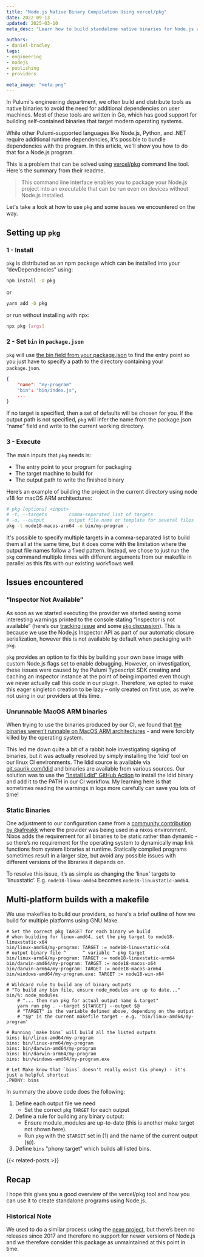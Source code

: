 ```yaml
---
title: "Node.js Native Binary Compilation Using vercel/pkg"
date: 2022-09-13
updated: 2025-03-10
meta_desc: "Learn how to build standalone native binaries for Node.js applications using vercel/pkg. Package your Node.js project for easy distribution without dependencies."

authors:
- daniel-bradley
tags:
- engineering
- nodejs
- publishing
- providers

meta_image: "meta.png"
---
```


In Pulumi's engineering department, we often build and distribute tools as native binaries to avoid the need for additional dependencies on user machines. Most of these tools are written in Go, which has good support for building self-contained binaries that target modern operating systems.

While other Pulumi-supported languages like Node.js, Python, and .NET require additional runtime dependencies, it's possible to bundle dependencies with the program. In this article, we'll show you how to do that for a Node.js program.

This is a problem that can be solved using [vercel/pkg](https://github.com/vercel/pkg) command line tool. Here's the summary from their readme.

> This command line interface enables you to package your Node.js project into an executable that can be run even on devices without Node.js installed.

Let's take a look at how to use `pkg` and some issues we encountered on the way.

## Setting up `pkg`

### 1 - Install

`pkg` is distributed as an npm package which can be installed into your “devDependencies” using:

```bash
npm install -D pkg
```

or

```bash
yarn add -D pkg
```

or run without installing with npx:

```bash
npx pkg [args]
```

### 2 - Set `bin` in `package.json`

`pkg` will use [the bin field from your package.json](https://docs.npmjs.com/cli/v6/configuring-npm/package-json#bin) to find the entry point so you just have to specify a path to the directory containing your `package.json`.

```json
{
    "name": "my-program"
    "bin": "bin/index.js",
    ...
}
```

If no target is specified, then a set of defaults will be chosen for you. If the output path is not specified, `pkg` will infer the name from the package.json “name” field and write to the current working directory.

### 3 - Execute

The main inputs that `pkg` needs is:

* The entry point to your program for packaging
* The target machine to build for
* The output path to write the finished binary

Here’s an example of building the project in the current directory using node v18 for macOS ARM architectures:

```bash
# pkg [options] <input>
# -t, --targets        comma-separated list of targets
# -o, --output         output file name or template for several files
pkg -t node18-macos-arm64 -o bin/my-program .
```

It's possible to specify multiple targets in a comma-separated list to build them all at the same time, but it does come with the limitation where the output file names follow a fixed pattern. Instead, we chose to just run the `pkg` command multiple times with different arguments from our makefile in parallel as this fits with our existing workflows well.

## Issues encountered

### “Inspector Not Available”

As soon as we started executing the provider we started seeing some interesting warnings printed to the console stating “Inspector is not available” (here’s our [tracking issue](https://github.com/pulumi/pulumi-awsx/issues/848) and some [`pkg` discussion](https://github.com/vercel/pkg/issues/93)). This is because we use the Node.js Inspector API as part of our automatic closure serialization, however this is not available by default when packaging with `pkg`.

`pkg` provides an option to fix this by building your own base image with custom Node.js flags set to enable debugging. However, on investigation, these issues were caused by the Pulumi Typescript SDK creating and caching an inspector instance at the point of being imported even though we never actually call this code in our plugin. Therefore, we opted to make this eager singleton creation to be lazy – only created on first use, as we’re not using in our providers at this time.

### Unrunnable MacOS ARM binaries

When trying to use the binaries produced by our CI, we found that [the binaries weren’t runnable on MacOS ARM architectures](https://github.com/pulumi/pulumi-awsx/issues/850) - and were forcibly killed by the operating system.

This led me down quite a bit of a rabbit hole investigating signing of binaries, but it was actually resolved by simply installing the ‘ldid’ tool on our linux CI environments. The ldid source is available via [git.saurik.com/ldid](git://git.saurik.com/ldid.git) and binaries are available from various sources. Our solution was to use the [“Install Ldid” GitHub Action](https://github.com/marketplace/actions/install-ldid) to install the ldid binary and add it to the PATH in our CI workflow. My learning here is that sometimes reading the warnings in logs more carefully can save you lots of time!

### Static Binaries

One adjustment to our configuration came from a [community contribution by @afreakk](https://github.com/pulumi/pulumi-awsx/pull/862) where the provider was being used in a nixos environment. Nixos adds the requirement for all binaries to be static rather than dynamic - so there’s no requirement for the operating system to dynamically map link functions from system libraries at runtime. Statically compiled programs sometimes result in a larger size, but avoid any possible issues with different versions of the libraries it depends on.

To resolve this issue, it’s as simple as changing the ‘linux’ targets to ‘linuxstatic’. E.g. `node18-linux-amd64` becomes `node18-linuxstatic-amd64`.

## Multi-platform builds with a makefile

We use makefiles to build our providers, so here's a brief outline of how we build for multiple platforms using GNU Make.

```make
# Set the correct pkg TARGET for each binary we build
# when building for linux-amd64, set the pkg target to node18-linuxstatic-x64
bin/linux-amd64/my-program: TARGET := node18-linuxstatic-x64
# output binary file ^      ^ variable ^ pkg target
bin/linux-arm64/my-program: TARGET := node18-linuxstatic-arm64
bin/darwin-amd64/my-program: TARGET := node18-macos-x64
bin/darwin-arm64/my-program: TARGET := node18-macos-arm64
bin/windows-amd64/my-program.exe: TARGET := node18-win-x64

# Wildcard rule to build any of binary outputs
# "To build any bin file, ensure node_modules are up to date..."
bin/%: node_modules
    # "... then run pkg for actual output name & target"
    yarn run pkg . --target ${TARGET} --output $@
    # "TARGET" is the variable defined above, depending on the output
    # "$@" is the current makefile target - e.g. 'bin/linux-amd64/my-program'

# Running `make bins` will build all the listed outputs
bins: bin/linux-amd64/my-program
bins: bin/linux-arm64/my-program
bins: bin/darwin-amd64/my-program
bins: bin/darwin-arm64/my-program
bins: bin/windows-amd64/my-program.exe

# Let Make know that `bins` doesn't really exist (is phony) - it's just a helpful shortcut
.PHONY: bins
```

In summary the above code does the following:

1. Define each output file we need
    * Set the correct `pkg` `TARGET` for each output
2. Define a rule for building any binary output:
    * Ensure module_modules are up-to-date (this is another make target not shown here).
    * Run `pkg` with the `$TARGET` set in (1) and the name of the current output (`$@`).
3. Define `bins` "phony target" which builds all listed bins.

{{< related-posts >}}

## Recap

I hope this gives you a good overview of the vercel/pkg tool and how you can use it to create standalone programs using Node.js.

### Historical Note

We used to do a similar process using the [nexe project](https://github.com/nexe/nexe), but there’s been no releases since 2017 and therefore no support for newer versions of Node.js and we therefore consider this package as unmaintained at this point in time.
